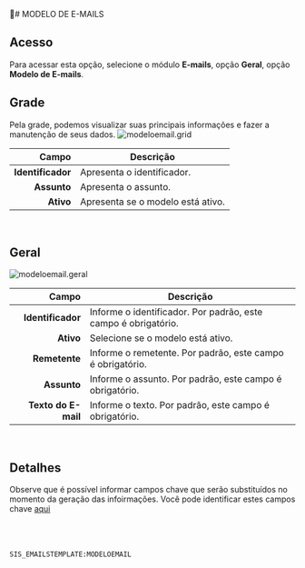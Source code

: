 ﻿# MODELO DE E-MAILS
<br>

## Acesso
Para acessar esta opção, selecione o módulo **E-mails**, opção **Geral**, opção **Modelo de E-mails**.
<br>

## Grade
Pela grade, podemos visualizar suas principais informações e fazer a manutenção de seus dados.
![modeloemail.grid](https://raw.githubusercontent.com/netforcews/docs-siscom/master/e-mails/imagens/modeloemail.grid.png)

Campo | Descrição
--:|---
**Identificador** | Apresenta o identificador.
**Assunto** | Apresenta o assunto.
**Ativo** | Apresenta se o modelo está ativo.
<br>

## Geral
![modeloemail.geral](https://raw.githubusercontent.com/netforcews/docs-siscom/master/e-mails/imagens/modeloemail.geral.png)

Campo | Descrição
--:|---
**Identificador** | Informe o identificador. Por padrão, este campo é obrigatório.
**Ativo** | Selecione se o modelo está ativo.
**Remetente** | Informe o remetente. Por padrão, este campo é obrigatório.
**Assunto** | Informe o assunto. Por padrão, este campo é obrigatório.
**Texto do E-mail** | Informe o texto. Por padrão, este campo é obrigatório.
<br>

## Detalhes
Observe que é possível informar campos chave  que serão substituídos no momento da geração das infoirmações.
Você pode identificar estes campos chave [aqui](/geral/camposchave.md)
<br>
<br>
<br>
<br>

```SIS_EMAILSTEMPLATE:MODELOEMAIL```
